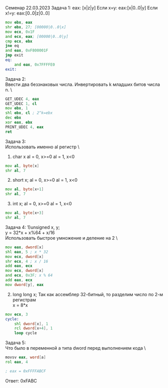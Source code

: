Семенар 22.03.2023
Задача 1:
eax: [x|z|y]
Если x=y: eax:[x|0..0|y]
Если x!=y: eax:[0..0|z|0..0]
```asm
mov ebx, eax
shr ebx, 27; [00000|0..0|x]
mov ecx, 0x1F
and ecx, eax; [00000|0..0|y]
cmp ecx, ebx
jne eq
and eax, 0xF800001F
jmp exit
eq:
    and eax, 0x7FFFFE0
exit:
```

Задача 2: \
Ввести два беззнаковых числа. Инвертировать k младших битов числа n. \
```asm
GET_UDEC 4, eax
GET_UDEC 1, cl
mov ebx, 1
shl ebx, cl ; 2^k=ebx
dec ebx
xor eax, ebx
PRINT_UDEC 4, eax
ret
```
Задача 3: \
Использовать именно al регистр \

1) char x
    al = 0, x>=0
    al = 1, x<0
```asm
mov al, byte[x]
shr al, 7
```
2) short x;
    al = 0, x>=0
    al = 1, x<0
```asm
mov al, byte[x+1]
shr al, 7
```
3) int x;
    al = 0, x>=0
    al = 1, x<0
```asm
mov al, byte[x+3]
shr al, 7
```
Задача 4:
1)unsigned x, y; \
y = 32*x + x%64 + x/16 \
Использовать быстрое умножение и деление на 2 \
```asm
mov eax, dword[x]
shl eax, 5 ; x * 32
mov ecx, dword[x]
shr ecx, 4 ; x / 16
add eax, ecx
mov ecx, dword[x]
and ecx, 0x3F; x % 64
add eax, ecx
mov dword[y], eax
```
2) long long x; Так как ассемблер 32-битный, то разделим число по 2-м регистрам \
    x = 8*x
```asm
mov ecx, 3
cycle:
    shl dword[x], 1
    rcl dword[x+4], 1
    loop cycle
```
Задача 5: \
Что было в переменной a типа dword перед выполнением кода \
```asm
movsv eax, word[a]
rol eax, 4

; eax = 0xFFFFABCF
```
Ответ: 0xFABC